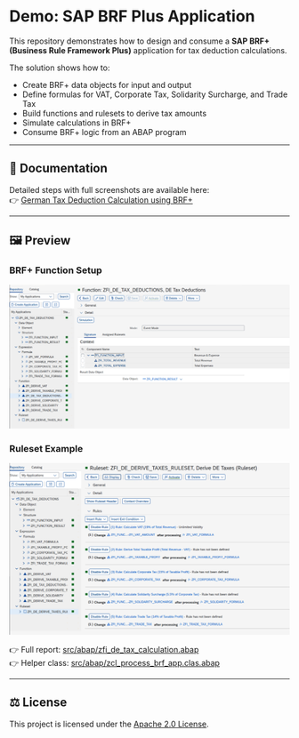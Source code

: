 # Demo: SAP BRF Plus Application  

This repository demonstrates how to design and consume a **SAP BRF+ (Business Rule Framework Plus)** application for tax deduction calculations.  

The solution shows how to:  
- Create BRF+ data objects for input and output  
- Define formulas for VAT, Corporate Tax, Solidarity Surcharge, and Trade Tax  
- Build functions and rulesets to derive tax amounts  
- Simulate calculations in BRF+  
- Consume BRF+ logic from an ABAP program  

---

## 📖 Documentation  
Detailed steps with full screenshots are available here:  
👉 [German Tax Deduction Calculation using BRF+](docs/Documentation.md)  

---

## 🖼 Preview  

### BRF+ Function Setup  
![Function Setup](docs/images/1_Function_in_event_mode.png)  

### Ruleset Example  
![Ruleset](docs/images/3_Rules_to_derive_taxes.png)  


👉 Full report: [src/abap/zfi_de_tax_calculation.abap](../src/abap/zfi_de_tax_calculation.abap)  
👉 Helper class: [src/abap/zcl_process_brf_app.clas.abap](../src/abap/zcl_process_brf_app.clas.abap)

---

## ⚖️ License  
This project is licensed under the [Apache 2.0 License](LICENSE).  
